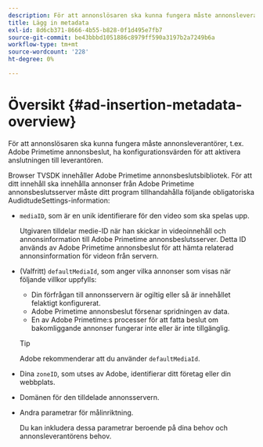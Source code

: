```yaml
---
description: För att annonslösaren ska kunna fungera måste annonsleverantörer, t.ex. Adobe Primetime annonsbeslut, ha konfigurationsvärden för att aktivera anslutningen till leverantören.
title: Lägg in metadata
exl-id: 8d6cb371-8666-4b55-b828-0f1d495e7fb7
source-git-commit: be43bbbd1051886c8979ff590a3197b2a7249b6a
workflow-type: tm+mt
source-wordcount: '228'
ht-degree: 0%

---
```


# Översikt {#ad-insertion-metadata-overview}

För att annonslösaren ska kunna fungera måste annonsleverantörer, t.ex. Adobe Primetime annonsbeslut, ha konfigurationsvärden för att aktivera anslutningen till leverantören.

Browser TVSDK innehåller Adobe Primetime annonsbeslutsbibliotek. För att ditt innehåll ska innehålla annonser från Adobe Primetime annonsbeslutsserver måste ditt program tillhandahålla följande obligatoriska AudidtudeSettings-information:

* `mediaID`, som är en unik identifierare för den video som ska spelas upp.

   Utgivaren tilldelar medie-ID när han skickar in videoinnehåll och annonsinformation till Adobe Primetime annonsbeslutsserver. Detta ID används av Adobe Primetime annonsbeslut för att hämta relaterad annonsinformation för videon från servern.

* (Valfritt) `defaultMediaId`, som anger vilka annonser som visas när följande villkor uppfylls:

   * Din förfrågan till annonsservern är ogiltig eller så är innehållet felaktigt konfigurerat.
   * Adobe Primetime annonsbeslut försenar spridningen av data.
   * En av Adobe Primetime:s processer för att fatta beslut om bakomliggande annonser fungerar inte eller är inte tillgänglig.

   >[!TIP]
   >
   >Adobe rekommenderar att du använder `defaultMediaId`.

* Dina `zoneID`, som utses av Adobe, identifierar ditt företag eller din webbplats.
* Domänen för den tilldelade annonsservern.
* Andra parametrar för målinriktning.

   Du kan inkludera dessa parametrar beroende på dina behov och annonsleverantörens behov.
